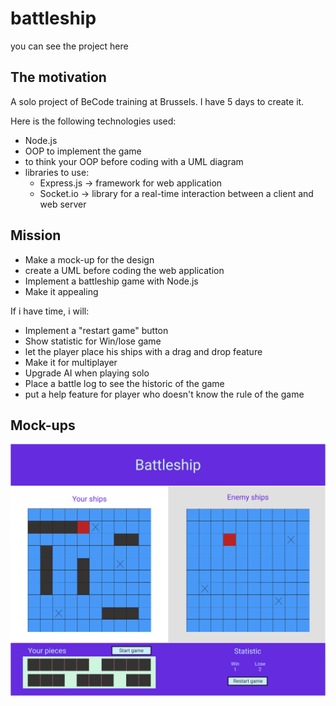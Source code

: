 # battleship

you can see the project here

## The motivation

A solo project of BeCode training at Brussels. I have 5 days to create it.

Here is the following technologies used:
- Node.js
- OOP to implement the game
- to think your OOP before coding with a UML diagram
- libraries to use:
  + Express.js -> framework for web application
  + Socket.io ->  library for a real-time interaction between a client and web server

## Mission

- Make a mock-up for the design
- create a UML before coding the web application
- Implement a battleship game with Node.js
- Make it appealing

If i have time, i will:
- Implement a "restart game" button
- Show statistic for Win/lose game
- let the player place his ships with a drag and drop feature
- Make it for multiplayer
- Upgrade AI when playing solo
- Place a battle log to see the historic of the game
- put a help feature for player who doesn't know the rule of the game

## Mock-ups

![battleship game][mockups]

[mockups]: public/img/mockups.png